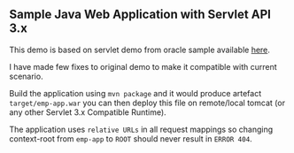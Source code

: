 ## Sample Java Web Application with Servlet API 3.x 

This demo is based on servlet demo from oracle sample available [here](https://www.oracle.com/webfolder/technetwork/tutorials/obe/java/basic_app_embedded_tomcat/basic_app-tomcat-embedded.html).

I have made few fixes to original demo to make it compatible with current scenario.

Build the application using `mvn package` and it would produce artefact `target/emp-app.war` you can then deploy this file on remote/local tomcat (or any other Servlet 3.x Compatible Runtime). 

The application uses `relative URLs` in all request mappings so changing context-root from `emp-app` to `ROOT` should never result in `ERROR 404`.
